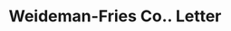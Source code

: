 ---
doi: 10.7916/D8N88NXP
date_other: '1903'
date_other_textual: '1903'
form: correspondence
genre:
- Letters (correspondence)
name:
- Weideman-Fries Co.
object_in_context_url: https://biggert.cul.columbia.edu/items/view/ave_biggert_01688
subject_hierarchical_geographic:
- Cleveland, Ohio, United States
subject_name:
- Weideman-Fries Co.
title: Weideman-Fries Co.. Letter
sort_title: Weideman-Fries Co.. Letter
call_number: ave_biggert_01688
coordinates:
- 41.48222222222223,-81.66972222222223
pid: ave_biggert_01688
identifiers: ave_biggert_01688
thumbnail: false
permalink: /biggert/ave_biggert_01688/
layout: iiif-image-page
---